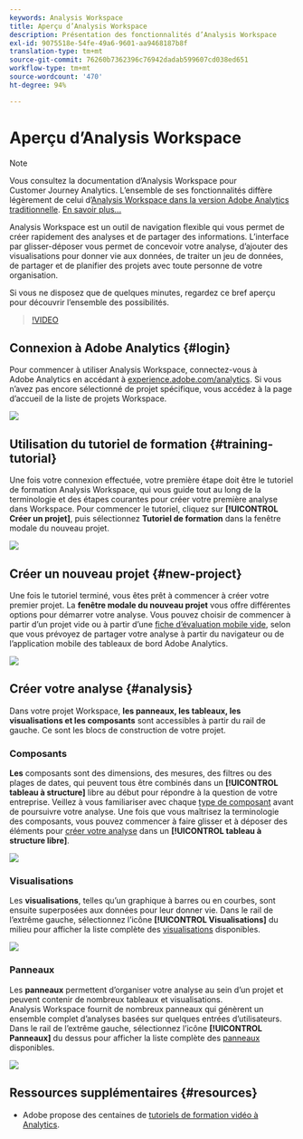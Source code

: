 ```yaml
---
keywords: Analysis Workspace
title: Aperçu d’Analysis Workspace
description: Présentation des fonctionnalités d’Analysis Workspace
exl-id: 9075518e-54fe-49a6-9601-aa9468187b8f
translation-type: tm+mt
source-git-commit: 76260b7362396c76942dadab599607cd038ed651
workflow-type: tm+mt
source-wordcount: '470'
ht-degree: 94%

---
```


# Aperçu d’Analysis Workspace

>[!NOTE]
>
>Vous consultez la documentation d’Analysis Workspace pour Customer Journey Analytics. L’ensemble de ses fonctionnalités diffère légèrement de celui d’[Analysis Workspace dans la version Adobe Analytics traditionnelle](https://experienceleague.adobe.com/docs/analytics/analyze/analysis-workspace/home.html?lang=fr#analysis-workspace). [En savoir plus...](/help/getting-started/cja-aa.md)

Analysis Workspace est un outil de navigation flexible qui vous permet de créer rapidement des analyses et de partager des informations. L’interface par glisser-déposer vous permet de concevoir votre analyse, d’ajouter des visualisations pour donner vie aux données, de traiter un jeu de données, de partager et de planifier des projets avec toute personne de votre organisation.

Si vous ne disposez que de quelques minutes, regardez ce bref aperçu pour découvrir l’ensemble des possibilités.

>[!VIDEO](https://video.tv.adobe.com/v/26266/?quality=12)

## Connexion à Adobe Analytics {#login}

Pour commencer à utiliser Analysis Workspace, connectez-vous à Adobe Analytics en accédant à [experience.adobe.com/analytics](https://experience.adobe.com/analytics). Si vous n’avez pas encore sélectionné de projet spécifique, vous accédez à la page d’accueil de la liste de projets Workspace.

![](assets/login-analytics.png)

## Utilisation du tutoriel de formation {#training-tutorial}

Une fois votre connexion effectuée, votre première étape doit être le tutoriel de formation Analysis Workspace, qui vous guide tout au long de la terminologie et des étapes courantes pour créer votre première analyse dans Workspace. Pour commencer le tutoriel, cliquez sur **[!UICONTROL Créer un projet]**, puis sélectionnez **Tutoriel de formation** dans la fenêtre modale du nouveau projet.

![](assets/training-tutorial.png)

## Créer un nouveau projet {#new-project}

Une fois le tutoriel terminé, vous êtes prêt à commencer à créer votre premier projet. La **fenêtre modale du nouveau projet** vous offre différentes options pour démarrer votre analyse. Vous pouvez choisir de commencer à partir d’un projet vide ou à partir d’une [fiche d’évaluation mobile vide](https://docs.adobe.com/content/help/fr-FR/analytics/analyze/mobapp/curator.html), selon que vous prévoyez de partager votre analyse à partir du navigateur ou de l’application mobile des tableaux de bord Adobe Analytics.

![](assets/create-new-project.png)

## Créer votre analyse {#analysis}

Dans votre projet Workspace, **les panneaux, les tableaux, les visualisations et les composants** sont accessibles à partir du rail de gauche. Ce sont les blocs de construction de votre projet.

### Composants

**Les** composants sont des dimensions, des mesures, des filtres ou des plages de dates, qui peuvent tous être combinés dans un  **[!UICONTROL tableau à structure]** libre au début pour répondre à la question de votre entreprise. Veillez à vous familiariser avec chaque [type de composant](/help/components/overview.md) avant de poursuivre votre analyse. Une fois que vous maîtrisez la terminologie des composants, vous pouvez commencer à faire glisser et à déposer des éléments pour [créer votre analyse](/help/analysis-workspace/build-workspace-project/freeform-overview.md) dans un **[!UICONTROL tableau à structure libre]**.

![](assets/build-components.png)

### Visualisations

Les **visualisations**, telles qu’un graphique à barres ou en courbes, sont ensuite superposées aux données pour leur donner vie. Dans le rail de l’extrême gauche, sélectionnez l’icône **[!UICONTROL Visualisations]** du milieu pour afficher la liste complète des [visualisations](/help/analysis-workspace/visualizations/freeform-analysis-visualizations.md) disponibles.

![](assets/build-visualizations.png)

### Panneaux

Les **panneaux** permettent d’organiser votre analyse au sein d’un projet et peuvent contenir de nombreux tableaux et visualisations. Analysis Workspace fournit de nombreux panneaux qui génèrent un ensemble complet d’analyses basées sur quelques entrées d’utilisateurs. Dans le rail de l’extrême gauche, sélectionnez l’icône **[!UICONTROL Panneaux]** du dessus pour afficher la liste complète des [panneaux](/help/analysis-workspace/c-panels/panels.md) disponibles.

![](assets/build-panels.png)

## Ressources supplémentaires {#resources}

* Adobe propose des centaines de [tutoriels de formation vidéo à Analytics](https://docs.adobe.com/content/help/fr-FR/analytics-learn/tutorials/overview.html).
